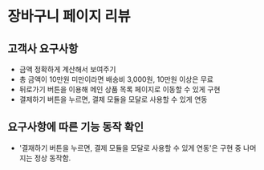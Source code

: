 # 장바구니 페이지 리뷰

## 고객사 요구사항

- 금액 정확하게 계산해서 보여주기
- 총 금액이 10만원 미만이라면 배송비 3,000원, 10만원 이상은 무료
- 뒤로가기 버튼을 이용해 메인 상품 목록 페이지로 이동할 수 있게 구현
- 결제하기 버튼을 누르면, 결제 모듈을 모달로 사용할 수 있게 연동

## 요구사항에 따른 기능 동작 확인

- '결재하기 버튼을 누르면, 결제 모듈을 모달로 사용할 수 있게 연동'은 구현 중 나머지는 정상 동작함.
